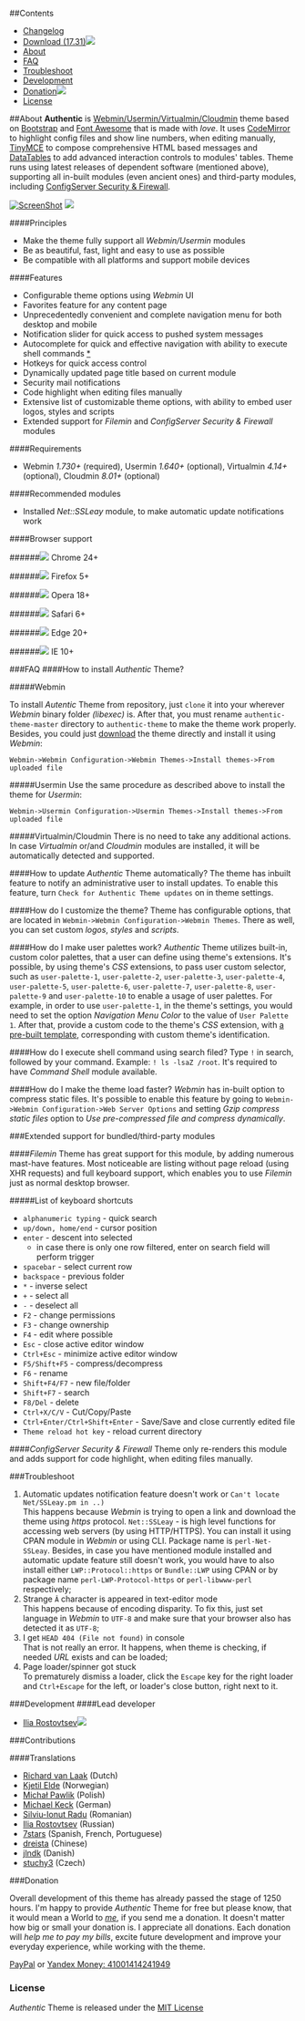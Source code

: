 ##Contents
* [Changelog](https://github.com/qooob/authentic-theme/blob/master/CHANGELOG.md)
* [Download (17.31)![](https://rostovtsev.ru/pub/media/icons/download-23x14.png)](https://raw.githubusercontent.com/qooob/authentic-theme/master/.build/authentic-theme-latest.wbt.gz)
* [About](#about)
* [FAQ](#faq)
* [Troubleshoot](#troubleshoot)
* [Development](#development)
* [Donation![](https://rostovtsev.ru/pub/media/icons/heart-23x15.png)](https://www.paypal.com/cgi-bin/webscr?cmd=_donations&lc=us&business=programming%40rostovtsev%2eru&currency_code=USD&bn=PP%2dDonationsBF%3abtn_donateCC_LG%2egif%3aNonHostedGuest)
* [License](https://github.com/qooob/authentic-theme/blob/master/LICENSE)

##About
**Authentic** is [Webmin/](https://github.com/webmin/webmin)[Usermin/](https://github.com/webmin/usermin)[Virtualmin/](https://www.virtualmin.com/)[Cloudmin](http://webmin.com/cloudmin.html) theme based on [Bootstrap](https://github.com/twbs/bootstrap) and [Font Awesome](https://github.com/FortAwesome/Font-Awesome) that is made with _love_. It uses [CodeMirror](http://codemirror.net/) to highlight config files and show line numbers, when editing manually, [TinyMCE](http://www.tinymce.com/) to compose comprehensive HTML based messages and [DataTables](http://www.datatables.net/) to add advanced interaction controls to modules' tables. Theme runs using latest releases of dependent software (mentioned above), supporting all in-built modules (even ancient ones) and third-party modules, including [ConfigServer Security & Firewall](http://configserver.com/cp/csf.html).

[![ScreenShot](https://raw.githubusercontent.com/qooob/authentic-theme/master/images/screenshot.png)](http://youtu.be/f_oy3qX2GXo)
![](https://rostovtsev.ru/pub/media/screenshots/screenshot-pallets-1710.png)

####Principles
* Make the theme fully support all _Webmin/Usermin_ modules
* Be as beautiful, fast, light and easy to use as possible
* Be compatible with all platforms and support mobile devices

####Features
* Configurable theme options using _Webmin_ UI
* Favorites feature for any content page
* Unprecedentedly convenient and complete navigation menu for both desktop and mobile
* Notification slider for quick access to pushed system messages
* Autocomplete for quick and effective navigation with ability to execute shell commands [*](https://github.com/qooob/authentic-theme#how-do-i-execute-shell-command-using-search-filed)
* Hotkeys for quick access control
* Dynamically updated page title based on current module
* Security mail notifications
* Code highlight when editing files manually
* Extensive list of customizable theme options, with ability to embed user logos, styles and scripts
* Extended support for _Filemin_ and _ConfigServer Security & Firewall_ modules

####Requirements
* Webmin _1.730+_ (required), Usermin _1.640+_ (optional), Virtualmin _4.14+_ (optional), Cloudmin _8.01+_ (optional)

####Recommended modules
* Installed _Net::SSLeay_ module, to make automatic update notifications work

####Browser support

######![](https://rostovtsev.ru/pub/media/icons/chrome-16.png) Chrome 24+

######![](https://rostovtsev.ru/pub/media/icons/firefox-16.png) Firefox 5+

######![](https://rostovtsev.ru/pub/media/icons/opera-16.png) Opera 18+

######![](https://rostovtsev.ru/pub/media/icons/safari-16.png) Safari 6+

######![](https://rostovtsev.ru/pub/media/icons/edge-16.png) Edge 20+

######![](https://rostovtsev.ru/pub/media/icons/internet-explorer-16.png) IE 10+


###FAQ
####How to install _Authentic_ Theme?

#####Webmin

  To install _Autentic_ Theme from repository, just `clone` it into your wherever _Webmin_ binary folder _(libexec)_ is. After that, you must rename `authentic-theme-master` directory to `authentic-theme` to make the theme work properly. Besides, you could just [download](https://raw.githubusercontent.com/qooob/authentic-theme/master/.build/authentic-theme-latest.wbt.gz) the theme directly and install it using _Webmin_:

  `Webmin->Webmin Configuration->Webmin Themes->Install themes->From uploaded file`

#####Usermin
  Use the same procedure as described above to install the theme for _Usermin_:

  `Webmin->Usermin Configuration->Usermin Themes->Install themes->From uploaded file`


#####Virtualmin/Cloudmin
There is no need to take any additional actions. In case _Virtualmin_ or/and _Cloudmin_ modules are installed, it will be automatically detected and supported.

####How to update _Authentic_ Theme automatically?
The theme has inbuilt feature to notify an administrative user to install updates. To enable this feature, turn `Check for Authentic Theme updates` on in theme settings.

####How do I customize the theme?
Theme has configurable options, that are located in `Webmin->Webmin Configuration->Webmin Themes`. There as well, you can set custom _logos_, _styles_ and _scripts_.


####How do I make user palettes work?
_Authentic_ Theme utilizes built-in, custom color palettes, that a user can define using theme's extensions. It's possible, by using theme's _CSS_ extensions, to pass user custom selector, such as `user-palette-1`, `user-palette-2`, `user-palette-3`, `user-palette-4`, `user-palette-5`, `user-palette-6`, `user-palette-7`, `user-palette-8`, `user-palette-9` and `user-palette-10` to enable a usage of user palettes. For example, in order to use `user-palette-1`, in the theme's settings, you would need to set the option _Navigation Menu Color_ to the value of `User Palette 1`. After that, provide a custom code to the theme's _CSS_ extension, with [a pre-built template](http://codepen.io/qooob/pen/dYaPvj), corresponding with custom theme's identification.

####How do I execute shell command using search filed?
Type `!` in search, followed by your command. Example: `! ls -lsaZ /root`. It's required to have _Command Shell_ module available.

####How do I make the theme load faster?
_Webmin_ has in-built option to compress static files.  It's possible to enable this feature by going to `Webmin->Webmin Configuration->Web Server Options` and setting _Gzip compress static files_ option to _Use pre-compressed file and compress dynamically_.

###Extended support for bundled/third-party modules

####_Filemin_
Theme has great support for this module, by adding numerous mast-have features. Most noticeable are listing without page reload (using XHR requests) and full keyboard support, which enables you to use _Filemin_ just as normal desktop browser.

#####List of keyboard shortcuts

  * `alphanumeric typing` - quick search
  * `up/down, home/end` - cursor position
  * `enter` - descent into selected
    * in case there is only one row filtered, enter on search field will perform trigger
  * `spacebar` - select current row
  * `backspace` - previous folder
  * `*` - inverse select
  * `+` - select all
  * `-` - deselect all
  * `F2` - change permissions
  * `F3` - change ownership
  * `F4` - edit where possible
  * `Esc` - close active editor window
  * `Ctrl+Esc` - minimize active editor window
  * `F5/Shift+F5` - compress/decompress
  * `F6` - rename
  * `Shift+F4/F7` - new file/folder
  * `Shift+F7` - search
  * `F8/Del` - delete
  * `Ctrl+X/C/V` - Cut/Copy/Paste
  * `Ctrl+Enter/Ctrl+Shift+Enter` - Save/Save and close currently edited file
  * `Theme reload hot key` - reload current directory

####_ConfigServer Security & Firewall_
Theme only re-renders this module and adds support for code highlight, when editing files manually.


###Troubleshoot
1. Automatic updates notification feature doesn't work or `Can't locate Net/SSLeay.pm in ..)`<br>
   This happens because _Webmin_ is trying to open a link and download the theme using _https_ protocol. `Net::SSLeay` - is high level functions for accessing web servers (by using HTTP/HTTPS). You can install it using CPAN module in _Webmin_ or using CLI. Package name is `perl-Net-SSLeay`. Besides, in case you have mentioned module installed and automatic update feature still doesn't work, you would have to also install either `LWP::Protocol::https` or `Bundle::LWP` using CPAN or by package name `perl-LWP-Protocol-https` or `perl-libwww-perl` respectively;
2. Strange `Â` character is appeared in text-editor mode<br>
   This happens because of encoding disparity. To fix this, just set language in _Webmin_ to `UTF-8` and make sure that your browser also has detected it as `UTF-8`;
3. I get `HEAD 404 (File not found)` in console<br>
   That is not really an error. It happens, when theme is checking, if needed _URL_ exists and can be loaded;
4. Page loader/spinner got stuck<br>
   To prematurely dismiss a loader, click the `Escape` key for the right loader and `Ctrl+Escape` for the left, or loader's close button, right next to it.

###Development
####Lead developer
* [Ilia Rostovtsev](https://rostovtsev.ru)[![](https://rostovtsev.ru/pub/media/icons/stackoverflow-23x15.png)](http://stackoverflow.com/users/1455661/ilia-rostovtsev)


###Contributions

####Translations
* [Richard van Laak](https://github.com/Rvanlaak) (Dutch)
* [Kjetil Elde](https://github.com/w00p) (Norwegian)
* [Michał Pawlik](https://github.com/majk-p) (Polish)
* [Michael Keck](https://github.com/mkkeck) (German)
* [Silviu-Ionut Radu](https://github.com/sealview) (Romanian)
* [Ilia Rostovtsev](https://github.com/qooob) (Russian)
* [7stars](https://github.com/7starsone) (Spanish, French, Portuguese)
* [dreista](https://github.com/Dreista) (Chinese)
* [jlndk](https://github.com/jlndk) (Danish)
* [stuchy3](https://github.com/stuchy3) (Czech)

###Donation

 Overall development of this theme has already passed the stage of 1250 hours. I'm happy to provide _Authentic_ Theme for free but please know, that it would mean a World to _[me](https://rostovtsev.ru)_, if you send me a donation. It doesn't matter how big or small your donation is. I appreciate all donations. Each donation will _help me to pay my bills_, excite future development and improve your everyday experience, while working with the theme.

<a href="https://www.paypal.com/cgi-bin/webscr?cmd=_donations&lc=us&business=programming%40rostovtsev%2eru&currency_code=USD&bn=PP%2dDonationsBF%3abtn_donateCC_LG%2egif%3aNonHostedGuest">PayPal</a> or <a href="https://money.yandex.ru" alt="41001414241949">Yandex Money: 41001414241949</a>

### License

_Authentic_ Theme is released under the [MIT License](https://github.com/qooob/authentic-theme/blob/master/LICENSE)
